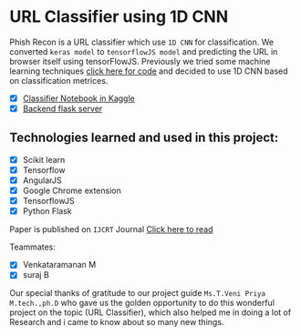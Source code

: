 # URL Classifier using 1D CNN

Phish Recon is a URL classifier which use `1D CNN` for classification. We converted `keras model` to `tensorflowJS model` and predicting the URL in browser itself using tensorFlowJS.
Previously we tried some machine learning techniques [click here for code](https://github.com/harishsambasivam/url-classifier/tree/master/flask(random%20forest%20classifier)) and decided to use 1D CNN based on classification metrices.

- [x] [Classifier Notebook in Kaggle](https://www.kaggle.com1cnn-url-classification)
- [x] [Backend flask server](https://www.kaggle.comurl-classifier-backend)

## Technologies learned and used in this project:
- [x] Scikit learn
- [x] Tensorflow
- [x] AngularJS
- [x] Google Chrome extension
- [x] TensorflowJS
- [x] Python Flask

Paper is published on  `IJCRT` Journal [Click here to read](https://github.com/harishsambasivam/url-classifier/blob/master/IJCRT2009235.pdf)

Teammates:
-[x] Venkataramanan M
-[x] suraj B

Our special thanks of gratitude to our project guide `Ms.T.Veni Priya M.tech.,ph.D` who gave us the golden opportunity to do this wonderful project on the topic (URL Classifier), which also helped me in doing a lot of Research and i came to know about so many new things.

